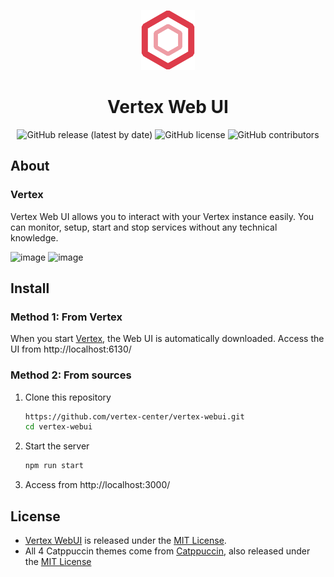<p align="center">
    <img height="96" src="https://github.com/vertex-center/vertex-design/raw/main/logos/transparent/vertex_logo_transparent.png" alt="Vertex logo" />
</p>
<h1 align="center">Vertex Web UI</h1>

<p align="center">
<img alt="GitHub release (latest by date)" src="https://img.shields.io/github/v/release/vertex-center/vertex-webui?color=DE3C4B&labelColor=1E212B&style=for-the-badge">
<img alt="GitHub license" src="https://img.shields.io/github/license/vertex-center/vertex-webui?color=DE3C4B&labelColor=1E212B&style=for-the-badge">
<img alt="GitHub contributors" src="https://img.shields.io/github/contributors/vertex-center/vertex-webui?color=DE3C4B&labelColor=1E212B&style=for-the-badge">
</p>

## About

### Vertex

Vertex Web UI allows you to interact with your Vertex instance easily. You can monitor, setup, start and stop services
without any technical knowledge.

<img width="1515" alt="image" src="https://user-images.githubusercontent.com/12123721/229261331-b2c8de51-f88a-458d-9eff-0ea73c83a0ad.png">
<img width="822" alt="image" src="https://user-images.githubusercontent.com/12123721/229261568-399c5970-600b-4023-96b1-bddd7feba81e.png">

## Install

### Method 1: From Vertex

When you start [Vertex](https://github.com/vertex-center/vertex), the Web UI is automatically downloaded. Access the UI
from http://localhost:6130/

### Method 2: From sources

1. Clone this repository
    ```bash
    https://github.com/vertex-center/vertex-webui.git
    cd vertex-webui
    ```

2. Start the server
    ```bash
    npm run start
    ```

3. Access from http://localhost:3000/

## License

* [Vertex WebUI](https://github.com/vertex-center/vertex) is released under the [MIT License](./LICENSE.md).
* All 4 Catppuccin themes come from [Catppuccin](https://github.com/catppuccin/catppuccin), also released under
  the [MIT License](https://github.com/catppuccin/catppuccin/blob/main/LICENSE)
